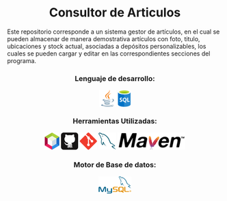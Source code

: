<div align="center">
<h1>Consultor de Articulos</h1>
<p align="left">Este repositorio corresponde a un sistema gestor de artículos, en el cual se pueden almacenar de manera demostrativa artículos con foto, 
  titulo, ubicaciones y stock actual, asociadas a depósitos personalizables, los cuales se pueden cargar y editar en las correspondientes secciones del programa.</p>
  
<h3>Lenguaje de desarrollo:</h3>
<img align="center" src="https://raw.githubusercontent.com/RubenRDC/rdcpictures/master/pictures/java.svg?token=GHSAT0AAAAAACRFSMR4GU32XPT7224UREH2ZVFTIZA" max-width="40" height="40"></img>
<img align="center" src="https://raw.githubusercontent.com/RubenRDC/rdcpictures/master/pictures/sql.svg" max-width="40" height="40"></img>
<h3>Herramientas Utilizadas:</h3>
<div align="center">
<img src ="https://raw.githubusercontent.com/RubenRDC/rdcpictures/master/pictures/Apache_NetBeans_Logo.svg?token=GHSAT0AAAAAACRFSMR4OS377HODE3TBGGOAZVFTGBQ" max-width="40" height="40"></img>
<img src ="https://raw.githubusercontent.com/RubenRDC/rdcpictures/master/pictures/github.svg?token=GHSAT0AAAAAACRFSMR4H4RX3RZQEQEFS5SUZVFTF6Q" max-width="40" height="40"></img>
<img src ="https://raw.githubusercontent.com/RubenRDC/rdcpictures/master/pictures/git.svg?token=GHSAT0AAAAAACRFSMR46MYGD64M4OSA3U7GZVFTGAA" max-width="40" height="40"></img>
<img src ="https://raw.githubusercontent.com/RubenRDC/rdcpictures/master/pictures/mysql-workbench.svg" max-width="40" height="40"></img> 
<img src ="https://raw.githubusercontent.com/RubenRDC/rdcpictures/master/pictures/Apache_Maven_logo.svg" max-width="40" height="40"></img> 
</div>
<h3>Motor de Base de datos:</h3>
<img src ="https://raw.githubusercontent.com/RubenRDC/rdcpictures/master/pictures/mysql-official.svg?token=GHSAT0AAAAAACRFSMR55RMHMEYJ46VNPO6IZVFTGBA" max-width="40" height="40"></img> 
</div>
